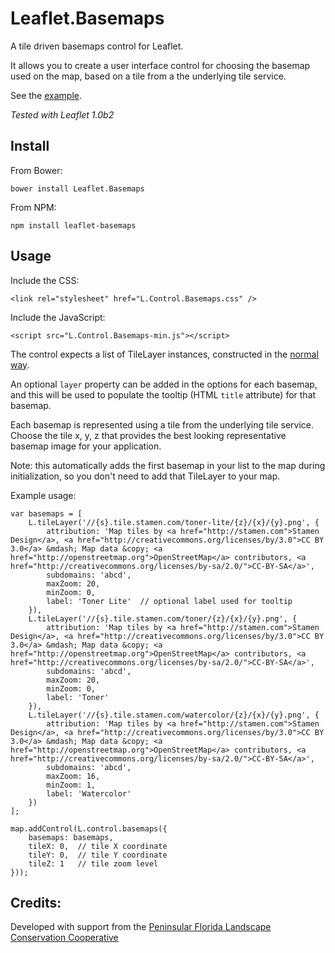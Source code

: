 # Leaflet.Basemaps

A tile driven basemaps control for Leaflet.

It allows you to create a user interface control for choosing the basemap used on the map, based on a tile from a the
underlying tile service.

See the [example](//consbio.github.io/Leaflet.Basemaps).

*Tested with Leaflet 1.0b2*


## Install

From Bower:

```
bower install Leaflet.Basemaps
```


From NPM:

```
npm install leaflet-basemaps
```


## Usage

Include the CSS:

```
<link rel="stylesheet" href="L.Control.Basemaps.css" />
```


Include the JavaScript:

```
<script src="L.Control.Basemaps-min.js"></script>
```


The control expects a list of TileLayer instances, constructed in the [normal way](http://leafletjs.com/reference.html#tilelayer).

An optional `layer` property can be added in the options for each basemap, and this will be used to populate the tooltip
(HTML `title` attribute) for that basemap.

Each basemap is represented using a tile from the underlying tile service.  Choose the tile x, y, z that provides the
best looking representative basemap image for your application.

Note: this automatically adds the first basemap in your list to the map during initialization, so you don't need to add that
TileLayer to your map.


Example usage:

```
var basemaps = [
    L.tileLayer('//{s}.tile.stamen.com/toner-lite/{z}/{x}/{y}.png', {
        attribution: 'Map tiles by <a href="http://stamen.com">Stamen Design</a>, <a href="http://creativecommons.org/licenses/by/3.0">CC BY 3.0</a> &mdash; Map data &copy; <a href="http://openstreetmap.org">OpenStreetMap</a> contributors, <a href="http://creativecommons.org/licenses/by-sa/2.0/">CC-BY-SA</a>',
        subdomains: 'abcd',
        maxZoom: 20,
        minZoom: 0,
        label: 'Toner Lite'  // optional label used for tooltip
    }),
    L.tileLayer('//{s}.tile.stamen.com/toner/{z}/{x}/{y}.png', {
        attribution: 'Map tiles by <a href="http://stamen.com">Stamen Design</a>, <a href="http://creativecommons.org/licenses/by/3.0">CC BY 3.0</a> &mdash; Map data &copy; <a href="http://openstreetmap.org">OpenStreetMap</a> contributors, <a href="http://creativecommons.org/licenses/by-sa/2.0/">CC-BY-SA</a>',
        subdomains: 'abcd',
        maxZoom: 20,
        minZoom: 0,
        label: 'Toner'
    }),
    L.tileLayer('//{s}.tile.stamen.com/watercolor/{z}/{x}/{y}.png', {
        attribution: 'Map tiles by <a href="http://stamen.com">Stamen Design</a>, <a href="http://creativecommons.org/licenses/by/3.0">CC BY 3.0</a> &mdash; Map data &copy; <a href="http://openstreetmap.org">OpenStreetMap</a> contributors, <a href="http://creativecommons.org/licenses/by-sa/2.0/">CC-BY-SA</a>',
        subdomains: 'abcd',
        maxZoom: 16,
        minZoom: 1,
        label: 'Watercolor'
    })
];

map.addControl(L.control.basemaps({
    basemaps: basemaps,
    tileX: 0,  // tile X coordinate
    tileY: 0,  // tile Y coordinate
    tileZ: 1   // tile zoom level
}));
```


## Credits:
Developed with support from the [Peninsular Florida Landscape Conservation Cooperative](http://peninsularfloridalcc.org)
